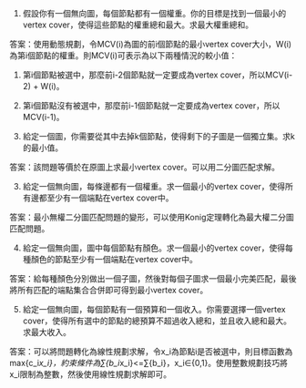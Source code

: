 

1. 假設你有一個無向圖，每個節點都有一個權重。你的目標是找到一個最小的vertex cover，使得這些節點的權重總和最大。求最大權重總和。

答案：使用動態規劃，令MCV(i)為圖的前i個節點的最小vertex cover大小，W(i)為第i個節點的權重。則MCV(i)可表示為以下兩種情況的較小值：

1. 第i個節點被選中，那麼前i-2個節點就一定要成為vertex cover，所以MCV(i-2) + W(i)。
2. 第i個節點沒有被選中，那麼前i-1個節點就一定要成為vertex cover，所以MCV(i-1)。

2. 給定一個圖，你需要從其中去掉k個節點，使得剩下的子圖是一個獨立集。求k的最小值。

答案：該問題等價於在原圖上求最小vertex cover。可以用二分圖匹配求解。

3. 給定一個無向圖，每條邊都有一個權重。求一個最小的vertex cover，使得所有邊都至少有一個端點在vertex cover中。

答案：最小無權二分圖匹配問題的變形，可以使用Konig定理轉化為最大權二分圖匹配問題。

4. 給定一個無向圖，圖中每個節點有顏色。求一個最小的vertex cover，使得每種顏色的節點至少有一個端點在vertex cover中。

答案：給每種顏色分別做出一個子圖，然後對每個子圖求一個最小完美匹配，最後將所有匹配的端點集合合併即可得到最小vertex cover。

5. 給定一個無向圖，每個節點有一個預算和一個收入。你需要選擇一個vertex cover，使得所有選中的節點的總預算不超過收入總和，並且收入總和最大。求最大收入。

答案：可以將問題轉化為線性規劃求解，令x_i為節點i是否被選中，則目標函數為max{c_i*x_i}，約束條件為∑{b_i*x_i}<=∑{b_i}，x_i∈{0,1}。使用整數規劃技巧將x_i限制為整數，然後使用線性規劃求解即可。